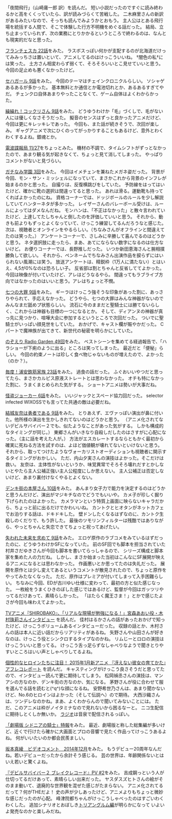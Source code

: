 「夜間飛行」（山崎庸一郎 訳）を読んだ。
短い小説だったのですぐに読み終わるかと高をくくっていたら、訳が読みづらくて苦戦した。
二木麻里さんの新訳があるみたいなので、そっちも読んでみようかとおもう。
主人公はとある飛行場を統括する人間で、そこで体験した行方不明機をめぐる話だった。
結局、立ち止まっていられず、次の業務にとりかかるというところで終わるのは、なんとも現実的だなと思った。

[フランチェスカ 22話](http://www.nicovideo.jp/watch/1417578076)をみた。
ラスボスっぽい何かが支配するのが北海道だけってみみっちさは置いといて、アニメしてるのはけっこういいね。
†闇色の私†には笑った。
土方さん相変わらず弱くて、そろそろいいとこ見せていいと思う。
今回の足止めも悪くなかったけど。

[セハガール 9話](http://www.nicovideo.jp/watch/1417678935)をみた。
今回のテーマはチェインクロニクルらしい。
ソシャゲあるあるが多かった。
基本無料とか通信とか電池切れとか、あるあるすぎてやだ。
チェンクロ自体あまりやったことなくて、ゲーム自体はよくわからかった。

[繰繰れ！コックリさん 9話](http://www.nicovideo.jp/watch/1417655848)をみた。
どうゆうわけか「毛」づくしで、毛がない人には優しくなさそうだった。
擬音のセンスはずっと良かったアニメだけど、今回は更にキレッキレであった。
今回も、また話が続きそうで、次回が楽しみ。
ギャグアニメで次にひくのってがっかりすることもあるけど、意外とわくわくするよね。銀魂とか。

[電波諜報局 11/27](http://live.nicovideo.jp/watch/lv198370319)をちょっとみた。
機材の不調で、タイムシフトがずっとなかったので、あまり観る気が起きなくて、ちょっと見て消してしまった。
やっぱりコメントがないと見づらい。

[ガチなみ学園 3回](http://live.nicovideo.jp/watch/lv201516392)をみた。
今回はイメチェンを兼ねたメガネ姿だった。
背景が今回、モン・サン・ミッシェルになっていて、まさかこれから背景のインフレが始まるのかと思った。
自撮りは、反復横跳びをしていた。
予防線をはってはいたけど、確かに靴の選択は間違ってると思った。
あれは滑る。運動靴も持ってくればよかったのにね。
資格コーナーでは、ドッジボールのルールを少し解説していてハンターネタが多かった。
レイザーさんのバレーボール受けは、ルールによってはダメなんだね。
モンハンは、「不正はなかった」と散々言われていたけど、上達してたしちゃんと倒したのを評価していいと思う。
それから、動きも前よりもずっとよくなっていて、けっこう練習してるんだろうなと感じた。
次は、視聴者とオンラインをやるらしい。（ちなみさんがオフラインと間違えてたのは笑った。）
アンケートコーナーで、さしみに辛勝して喜んでるのはどうかと思う。
ネタ選択肢に走ったら、まあ、あてにならない数字になるのは仕方ないけど。
お便りコーナーでは、長野推しだった。
いつか新田恵海さんと腕相撲勝負して欲しい。
それから、ペンネームでちなみさん出演作品を捩らずにはいられない風潮には笑う。
放送アンケートは、精鋭枠（1万人に満たない）とはいえ、4,5が0%なのは恐ろしい子。
反省部は割とちゃんと反省しててよかった。
今回は映像が付いていたけど、アレはどうなるやら。
間違ってもラブライブ方向ではなかったのはいいと思う。アレはちょっと不憫。

[七つの大罪 9話](http://www.nicovideo.jp/watch/1417656743)をみた。
ギーラはけっこう強そうな印象があった割に、あっさりやられて、手応えなかった。
どうやら、七つの大罪はみんな神器がないのでみんなまだ舐めプ状態らしい。
流石に今のままだと聖騎士には勝てないらしく、これからは神器も目標の一つになるとか。
そして、ディアンヌの神器が真っ先に見つかり、喧嘩大会に参加するというところで次回だった。
ついでに聖騎士がいっぱい顔見世をしていた。
おかげで、キャスト欄が賑やかだった。
Cパートで魔神族が出てきて、新世代の秘密を明らかにしていた。

[のぞえり Radio Garden 49回](http://www.nicovideo.jp/watch/1417766045)をみた。
ベストシーンを集めてる経過報告で、「ハラショーが下痢のように出る」ところは笑ってしまった。
最近だと「便秘」らしい。
今回の約束ノートは珍しく食べ物じゃないものが増えたので、よかった（のか？）。

[毎度！浦安鉄筋家族 23話](http://www.nicovideo.jp/watch/1417579504)をみた。
過食の話だった。
ふぐおいいやつだと思ってたら、まさかカルピス原液ストレートとは思わなかった。
オチも特になかった割に、うまくまとめられた気がする。
ショートアニメは勢いが大事だね。

[怪盗ジョーカー 6話](http://www.nicovideo.jp/watch/1417745549)をみた。
いいジャックとスペード協力回だった。
selector infected WIXOSSでも言ってた共通の敵は必要だね。

[結城友奈は勇者である 9話](http://www.nicovideo.jp/watch/1417759776)をみた。
とりあえず、エヴァっぽい演出が鼻に付いた。他所様の演出を生かしきれてないのはどうかと思う。
（アニメ化されてないデビルサバイバー２でも、似たようなことがあった気がする。
しかも構成的なタイミングが同じ。）
東郷さんがいきなり自殺しだしたのはさすがに心配になった。（主に話を考えた人が。）
方法がエスカレートするならともかく最初から確実に死ねる方法を試すのは、よほど価値観が壊れてないといけないと思う。
それから、取ってつけたようなヴォーカリストオーディションも視聴者に開示するタイミングがおかしい。
ただ、内山夕実さんの演技はよかった。そこだけは救い。
友奈は、主体性がないというか、味覚異常でそろそろ壊れだすとかしないとやたら主人公補正強い主人公程度にしか思えない。
主人公補正は否定しないけど、あまり裏付けなくやるとよくない。

[デンキ街の本屋さん 10話](http://www.nicovideo.jp/watch/1417747583)をみた。
あんまり女子力で能力を決定するのはどうかと思うんだけど、演出がマジキチなのでどうでもいいや。
カメ子が珍しく掘り下げられたのはよかった。
カメラマンという特質上画面に映らないキャラだから、ちょっと前に出るだけでかわいいね。
カントクとヒオタンがネットカフェでお泊りする話は、ドキドキした。
壁ドンしたくなるはずなのに、カントク生殺しのくだりで、もう許した。
最後のツモリンフィルターは残酷ではありながら、やっとちゃんと失恋できてちょっと祝ってあげたい。

[失われた未来を求めて 9話](http://www.nicovideo.jp/watch/1417579879)をみた。
エロゲ原作のラブコメをみているはずだったのに、どうゆうわけかSFになっていた。
前のSF回でも脚本を担当されていた村井さだゆきさんが今回も脚本を書いてらっしゃるので、
シリーズ構成と脚本家を集めた人の力だね。
しかし、まさか始まった当初はこんなにSF展開が映えるアニメになるとは思わなかった。
作画悪いとか思ってたのは失礼だった。
展開を原作とは少し変えてあるというコメントが散見されたので、ちょっと原作をやってみたなくなった。
ただ、原作はプレミアが付いてしまって入手困難らしい。
ちなみに今回、EDが古川ゆい仕様に変わって、最初の方と似た感じなった。
一枚絵をうまくひきのぼした感じではあるけど、監督が今回はガッツリやってるだけあって、素晴らしかった。
「はたらく魔王さま！」とかで感じたよさが今回も味わえてよかった。

[TVアニメ『SHIROBAKO』、「リアルな現場が勉強になる！」宮森あおい役・木村珠莉さんインタビュー](http://www.animate.tv/news/details.php?id=1417669712)
を読んだ。
佳村はるかさんの話があったおかげで知ったけど、けっこうボリュームあるインタビューだった。
収録の話とか、木村さんの話は本人に近い話だからリアリティがあるね。
矢野さんや山田さんが好きなのは、けっこう役とシンクロするタイプなのかね。
リムじーとロロの演技はけっこういいと思ってる。
けっこう舌っ足らずなしゃべりなようで聞きとりやすいところはいい声としゃべりしてるよね。

[個性的なヒロインたちに注目！ 2015年1月新アニメ 『冴えない彼女の育てかた』アフレコレポート](http://repotama.com/2014/11/77721/)
を読んだ。
キャスティングがけっこう良さそうだと思ってたので、インタビュー読んで更に期待してしまう。
松岡禎丞さんの演技は、マンアシの方なのか、デンキ街の方なのか、気になる。
茅野さんが役に合わせて服を選んでる話を読むと(^q^)な顔になるね。
安野希世乃さんは、あまり聞かないけど、No.6のヒロインはよかった（そして伝説へ）ので期待。
大西沙織さんは、ツンデレなのかね。まあ、よくわからんので聞いてみないことには。
ただ、このアニメは枠がノイタミナなので見れないから困るなーと。
ニコ生配信に期待しとくしか無いか。
[ラジオ](http://www.onsen.ag/program/saekano/)は音泉で配信されるっぽい。

[「劇場版 シドニアの騎士」特報](https://www.youtube.com/watch?v=oISy7WX0lAI)をみた。
最近、劇場版と称した総集編が多いけど、近くで行けたら確かに大画面とプロの音響で見たく作品ってけっこうあるよね。
何がいいたいのか都会民羨ましい。

[坂本真綾　ビデオコメント　2014年12月](https://www.youtube.com/watch?v=a-oDI9tcoFA)をみた。
もうデビュー20周年なんだね。若いデビューだったから余計そう感じる。
芸の世界は、年齢関係ないとはいえ若いと驚くよね。

[『デビルサバイバー２ ブレイクレコード』PV #2](https://www.youtube.com/watch?v=5eE8ik1TH9o)をみた。
吉成鋼っという人が仕切ってるだけあって、素晴らしい出来だった。
ヤスダスズヒトさんの絵がそのまま動いて、退廃的な世界観を混ぜた感じがたまらない。
アニメ化されてるだって？何がTHEだよ！
史の声が少しあったけど、アニメよりもちょっと微妙な感じだったのが心配。
峰津院都ちゃんがけっこうしゃべったのはすごいわくわくした。
追加シナリオとおぼしき[トリアングルム編](http://ds2br.atlusnet.jp/story/triangulum.html)が明らかになって
いよいよ発売なのかと楽しみだね。
